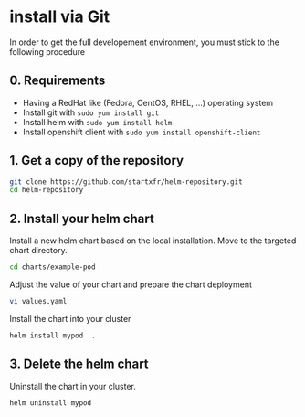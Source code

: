 # install via Git

In order to get the full developement environment, you must stick to the following procedure

## 0. Requirements

- Having a RedHat like (Fedora, CentOS, RHEL, ...) operating system
- Install git with `sudo yum install git`
- Install helm with `sudo yum install helm`
- Install openshift client with `sudo yum install openshift-client`

## 1. Get a copy of the repository

```bash
git clone https://github.com/startxfr/helm-repository.git
cd helm-repository
```

## 2. Install your helm chart

Install a new helm chart based on the local installation. Move to the targeted chart directory.

```bash
cd charts/example-pod
```

Adjust the value of your chart and prepare the chart deployment

```bash
vi values.yaml
```

Install the chart into your cluster

```bash
helm install mypod  .
```

## 3. Delete the helm chart

Uninstall the chart in your cluster.

```bash
helm uninstall mypod
```
